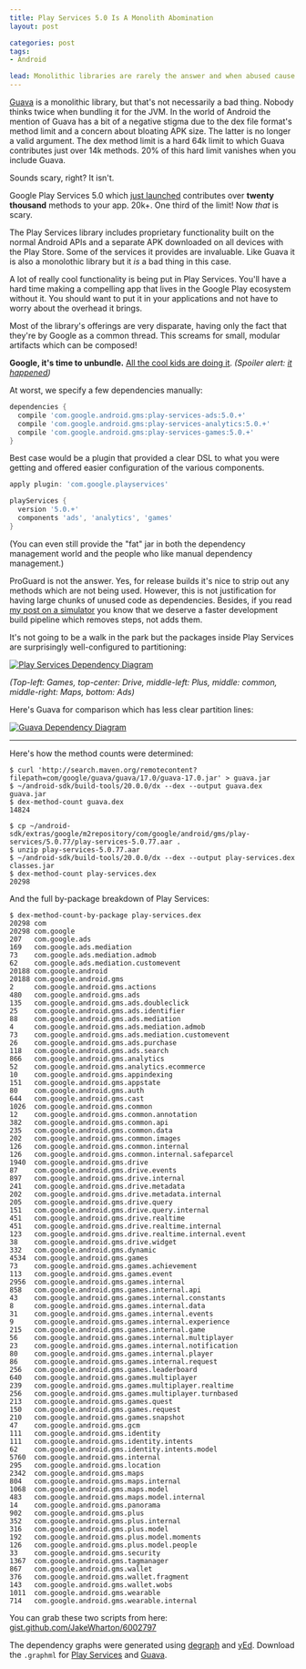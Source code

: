 ```yaml
---
title: Play Services 5.0 Is A Monolith Abomination
layout: post

categories: post
tags:
- Android

lead: Monolithic libraries are rarely the answer and when abused cause much more harm than small, module artifacts. Most people think of Guava, but there's a new kid on the block who's twice as bad.
---
```


[Guava][2] is a monolithic library, but that's not necessarily a bad thing. Nobody thinks twice when bundling it for the JVM. In the world of Android the mention of Guava has a bit of a negative stigma due to the dex file format's method limit and a concern about bloating APK size. The latter is no longer a valid argument. The dex method limit is a hard 64k limit to which Guava contributes just over 14k methods. 20% of this hard limit vanishes when you include Guava.

Sounds scary, right? It isn't.

Google Play Services 5.0 which [just launched][1] contributes over <strong>twenty thousand</strong> methods to your app. 20k+. One third of the limit! Now <em>that</em> is scary.

The Play Services library includes proprietary functionality built on the normal Android APIs and a separate APK downloaded on all devices with the Play Store. Some of the services it provides are invaluable. Like Guava it is also a monolothic library but it <em>is</em> a bad thing in this case.

A lot of really cool functionality is being put in Play Services. You'll have a hard time making a compelling app that lives in the Google Play ecosystem without it. You should want to put it in your applications and not have to worry about the overhead it brings.

Most of the library's offerings are very disparate, having only the fact that they're by Google as a common thread. This screams for small, modular artifacts which can be composed!

<strong>Google, it's time to unbundle.</strong> [All the cool kids are doing it][4]. *(Spoiler alert: [it happened][7])*

At worst, we specify a few dependencies manually:

```groovy
dependencies {
  compile 'com.google.android.gms:play-services-ads:5.0.+'
  compile 'com.google.android.gms:play-services-analytics:5.0.+'
  compile 'com.google.android.gms:play-services-games:5.0.+'
}
```

Best case would be a plugin that provided a clear DSL to what you were getting and offered easier configuration of the various components.

```groovy
apply plugin: 'com.google.playservices'

playServices {
  version '5.0.+'
  components 'ads', 'analytics', 'games'
}
```

(You can even still provide the "fat" jar in both the dependency management world and the people who like manual dependency management.)

ProGuard is not the answer. Yes, for release builds it's nice to strip out any methods which are not being used. However, this is not justification for having large chunks of unused code as dependencies. Besides, if you read [my post on a simulator][3] you know that we deserve a faster development build pipeline which removes steps, not adds them.

It's not going to be a walk in the park but the packages inside Play Services are surprisingly well-configured to partitioning:

[![Play Services Dependency Diagram](/static/post-image/play-services-deps.png)](/static/post-image/play-services-deps.png)

*(Top-left: Games, top-center: Drive, middle-left: Plus, middle: common, middle-right: Maps, bottom: Ads)*

Here's Guava for comparison which has less clear partition lines:

[![Guava Dependency Diagram](/static/post-image/guava-deps.png)](/static/post-image/guava-deps.png)

----

Here's how the method counts were determined:

    $ curl 'http://search.maven.org/remotecontent?filepath=com/google/guava/guava/17.0/guava-17.0.jar' > guava.jar
    $ ~/android-sdk/build-tools/20.0.0/dx --dex --output guava.dex guava.jar
    $ dex-method-count guava.dex
    14824

    $ cp ~/android-sdk/extras/google/m2repository/com/google/android/gms/play-services/5.0.77/play-services-5.0.77.aar .
    $ unzip play-services-5.0.77.aar
    $ ~/android-sdk/build-tools/20.0.0/dx --dex --output play-services.dex classes.jar
    $ dex-method-count play-services.dex
    20298

And the full by-package breakdown of Play Services:

    $ dex-method-count-by-package play-services.dex
    20298 com
    20298 com.google
    207   com.google.ads
    169   com.google.ads.mediation
    73    com.google.ads.mediation.admob
    62    com.google.ads.mediation.customevent
    20188 com.google.android
    20188 com.google.android.gms
    2     com.google.android.gms.actions
    480   com.google.android.gms.ads
    135   com.google.android.gms.ads.doubleclick
    25    com.google.android.gms.ads.identifier
    88    com.google.android.gms.ads.mediation
    4     com.google.android.gms.ads.mediation.admob
    73    com.google.android.gms.ads.mediation.customevent
    26    com.google.android.gms.ads.purchase
    118   com.google.android.gms.ads.search
    866   com.google.android.gms.analytics
    52    com.google.android.gms.analytics.ecommerce
    10    com.google.android.gms.appindexing
    151   com.google.android.gms.appstate
    80    com.google.android.gms.auth
    644   com.google.android.gms.cast
    1026  com.google.android.gms.common
    12    com.google.android.gms.common.annotation
    382   com.google.android.gms.common.api
    235   com.google.android.gms.common.data
    202   com.google.android.gms.common.images
    126   com.google.android.gms.common.internal
    126   com.google.android.gms.common.internal.safeparcel
    1940  com.google.android.gms.drive
    87    com.google.android.gms.drive.events
    897   com.google.android.gms.drive.internal
    241   com.google.android.gms.drive.metadata
    202   com.google.android.gms.drive.metadata.internal
    205   com.google.android.gms.drive.query
    151   com.google.android.gms.drive.query.internal
    451   com.google.android.gms.drive.realtime
    451   com.google.android.gms.drive.realtime.internal
    123   com.google.android.gms.drive.realtime.internal.event
    38    com.google.android.gms.drive.widget
    332   com.google.android.gms.dynamic
    4534  com.google.android.gms.games
    73    com.google.android.gms.games.achievement
    113   com.google.android.gms.games.event
    2956  com.google.android.gms.games.internal
    858   com.google.android.gms.games.internal.api
    43    com.google.android.gms.games.internal.constants
    8     com.google.android.gms.games.internal.data
    31    com.google.android.gms.games.internal.events
    9     com.google.android.gms.games.internal.experience
    215   com.google.android.gms.games.internal.game
    56    com.google.android.gms.games.internal.multiplayer
    23    com.google.android.gms.games.internal.notification
    80    com.google.android.gms.games.internal.player
    86    com.google.android.gms.games.internal.request
    256   com.google.android.gms.games.leaderboard
    640   com.google.android.gms.games.multiplayer
    239   com.google.android.gms.games.multiplayer.realtime
    256   com.google.android.gms.games.multiplayer.turnbased
    213   com.google.android.gms.games.quest
    150   com.google.android.gms.games.request
    210   com.google.android.gms.games.snapshot
    47    com.google.android.gms.gcm
    111   com.google.android.gms.identity
    111   com.google.android.gms.identity.intents
    62    com.google.android.gms.identity.intents.model
    5760  com.google.android.gms.internal
    295   com.google.android.gms.location
    2342  com.google.android.gms.maps
    804   com.google.android.gms.maps.internal
    1068  com.google.android.gms.maps.model
    483   com.google.android.gms.maps.model.internal
    14    com.google.android.gms.panorama
    902   com.google.android.gms.plus
    352   com.google.android.gms.plus.internal
    316   com.google.android.gms.plus.model
    192   com.google.android.gms.plus.model.moments
    126   com.google.android.gms.plus.model.people
    33    com.google.android.gms.security
    1367  com.google.android.gms.tagmanager
    867   com.google.android.gms.wallet
    376   com.google.android.gms.wallet.fragment
    143   com.google.android.gms.wallet.wobs
    1011  com.google.android.gms.wearable
    714   com.google.android.gms.wearable.internal

You can grab these two scripts from here: [gist.github.com/JakeWharton/6002797](https://gist.github.com/JakeWharton/6002797)

The dependency graphs were generated using [degraph][5] and [yEd][6]. Download the `.graphml` for [Play Services](/static/files/play-services-5.graphml) and [Guava](/static/files/guava-17.graphml).


 [1]: http://android-developers.blogspot.com/2014/07/google-play-services-5.html
 [2]: https://code.google.com/p/guava-libraries/
 [3]: http://jakewharton.com/android-needs-a-simulator/
 [4]: http://thenextweb.com/socialmedia/2014/05/06/large-tech-companies-hopping-app-unbundling-trend/
 [5]: https://github.com/schauder/degraph
 [6]: http://www.yworks.com/en/products_yed_about.html
 [7]: http://android-developers.blogspot.com/2014/11/google-play-services-65.html
